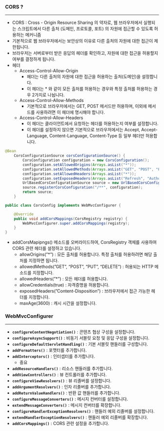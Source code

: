 ### CORS ?

---

- CORS : Cross - Origin Resource Sharing 의 약자로, 웹 브라우저에서 실행되는 스크립트에서 다른 출처 (도메인, 프로토콜, 포트) 의 자원에 접근할 수 있도록 허용하는 메커니즘
- 기본적으로 웹 브라우저에서는 보안상의 이유로 다른 출처의 자원에 대한 접근이 제한됩니다.
- 브라우저는 서버로부터 받은 응답의 헤더를 확인하고, 자원에 대한 접근을 허용할지 여부를 결정하게 됩니다.
- 헤더
    - Access-Control-Allow-Origin
        - 헤더는 다른 출처의 자원에 대한 접근을 허용하는 출처(도메인)을 설정합니다.
        - 이 헤더는 * 와 같이 모든 출처를 허용하는 경우와 특정 출처를 허용하는 경우 2가지로 나뉩니다.
    - Access-Control-Allow-Methods
        - 기본적으로 브라우저에서는 GET, POST 메서드만 허용하며, 이외에 메서드를 사용하려면 이 헤더에 명시해야 합니다.
    - Access-Control-Allow-Headers
        - 이 헤더는 클라이언트에서 요청하는 헤더를 허용하는지 여부를 설정합니다.
        - 이 헤더를 설정하지 않으면 기본적으로 브라우저에서는 Accept, Accept-Language, Content-Language, Content-Type 등 일부 헤더만 허용합니다.

```java
@Bean
    CorsConfigurationSource corsConfigurationSource() {
        CorsConfiguration configuration = new CorsConfiguration();
        configuration.setAllowedOrigins(Arrays.asList("*"));
        configuration.setAllowedMethods(Arrays.asList("GET", "POST", "PATCH", "DELETE"));
        configuration.setAllowedHeaders(Arrays.asList("*"));
        configuration.setExposedHeaders(Arrays.asList("Refresh", "Authorization"));
        UrlBasedCorsConfigurationSource source = new UrlBasedCorsConfigurationSource();
        source.registerCorsConfiguration("/**", configuration);
        return source;
    }
```

```java
public class CorsConfig implements WebMvcConfigurer {

    @Override
    public void addCorsMappings(CorsRegistry registry) {
        WebMvcConfigurer.super.addCorsMappings(registry);
    }
}
```

- addCorsMapipngs() 메소드를 오버라이드하여, CorsRegistry 객체를 사용하여 CORS 관련 헤더를 설정하고 있습니다.
    - allowOrigins(”*”) : 모든 출처를 허용합니다. 특정 출처를 허용하려면 해당 출처를 지정하면 됩니다.
    - allowedMethods(”GET”, “POST”, “PUT”, “DELETE”) : 허용되는 HTTP 메소드를 지정합니다.
    - allowedHeaders(”*”) : 모든 헤더를 허용합니다.
    - allowCredentials(true) : 자격증명을 허용합니다.
    - exposedHeaders(”Content-Disposition”) : 브라우저에서 접근 가능한 헤더를 지정합니다.
    - maxAge(3600) : 캐시 시간을 설정합니다.

### WebMvcConfigurer

---

- **`configureContentNegotiation()`** : 콘텐츠 협상 구성을 설정합니다.
- **`configureAsyncSupport()`** : 비동기 서블릿 요청 및 응답 구성을 설정합니다.
- **`configureDefaultServletHandling()`** : 기본 서블릿 핸들러를 구성합니다.
- **`addFormatters()`** : 포맷터를 추가합니다.
- **`addInterceptors()`** : 인터셉터를 추가합니다.
    - 중요
- **`addResourceHandlers()`** : 리소스 핸들러를 추가합니다.
- **`addViewControllers()`** : 뷰 컨트롤러를 추가합니다.
- **`configureViewResolvers()`** : 뷰 리졸버를 설정합니다.
- **`addArgumentResolvers()`** : 인자 리졸버를 추가합니다.
- **`addReturnValueHandlers()`** : 반환 값 핸들러를 추가합니다.
- **`configureMessageConverters()`** : 메시지 컨버터를 설정합니다.
- **`extendMessageConverters()`** : 메시지 컨버터를 확장합니다.
- **`configureHandlerExceptionResolvers()`** : 핸들러 예외 리졸버를 설정합니다.
- **`extendHandlerExceptionResolvers()`** : 핸들러 예외 리졸버를 확장합니다.
- **`addCorsMappings()`** : CORS 관련 설정을 추가합니다.